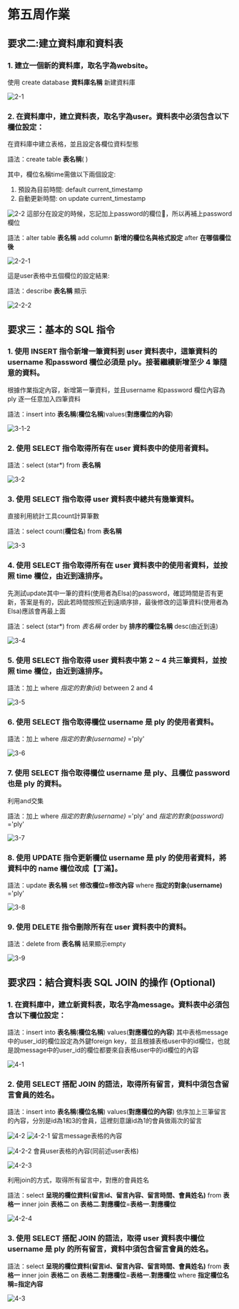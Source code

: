 # 第五周作業 

## 要求二:建立資料庫和資料表

### 1. 建立一個新的資料庫，取名字為website。

使用 create database **資料庫名稱** 新建資料庫

![2-1](https://user-images.githubusercontent.com/76685877/112131682-c6eb4f80-8c04-11eb-8f74-b7d00c35290f.png)

 
### 2. 在資料庫中，建立資料表，取名字為user。資料表中必須包含以下欄位設定：

在資料庫中建立表格，並且設定各欄位資料型態 

語法：create table **表名稱**( )

其中，欄位名稱time需做以下兩個設定:
1. 預設為目前時間: default current_timestamp
2. 自動更新時間: on update current_timestamp

![2-2](https://user-images.githubusercontent.com/76685877/112131686-c783e600-8c04-11eb-8bac-5a77ec1db9ad.png)
這部分在設定的時候，忘記加上password的欄位:hear_no_evil:，所以再補上password欄位

語法：alter table **表名稱** add column **新增的欄位名與格式設定** after **在哪個欄位後**

![2-2-1](https://user-images.githubusercontent.com/76685877/112131687-c81c7c80-8c04-11eb-819a-909fce62d509.png)

這是user表格中五個欄位的設定結果: 

語法：describe **表名稱** 顯示

![2-2-2](https://user-images.githubusercontent.com/76685877/112131689-c8b51300-8c04-11eb-83a5-24c26b5e1455.png)


 
 
 ## 要求三：基本的 SQL 指令


### 1. 使用 INSERT 指令新增一筆資料到 user 資料表中，這筆資料的 username 和password 欄位必須是 ply。接著繼續新增至少 4 筆隨意的資料。
根據作業指定內容，新增第一筆資料，並且username 和password 欄位內容為 ply
逐一任意加入四筆資料

語法：insert into **表名稱**(**欄位名稱**)values(**對應欄位的內容**)

![3-1-2](https://user-images.githubusercontent.com/76685877/112131697-c9e64000-8c04-11eb-9c38-0a1a49cfa309.png)

 
 
 
### 2. 使用 SELECT 指令取得所有在 user 資料表中的使用者資料。

語法：select (star*) from **表名稱**

![3-2](https://user-images.githubusercontent.com/76685877/112131698-ca7ed680-8c04-11eb-87b7-50408db1db3a.png)

 
### 3. 使用 SELECT 指令取得 user 資料表中總共有幾筆資料。
直接利用統計工具count計算筆數

語法：select count(**欄位名**) from **表名稱**

![3-3](https://user-images.githubusercontent.com/76685877/112131700-cb176d00-8c04-11eb-9abe-2a15253855da.png)

 
### 4. 使用 SELECT 指令取得所有在 user 資料表中的使用者資料，並按照 time 欄位，由近到遠排序。
先測試update其中一筆的資料(使用者為Elsa)的password，確認時間是否有更新，答案是有的，因此若時間按照近到遠順序排，最後修改的這筆資料(使用者為Elsa)應該會再最上面

語法：select (star*) from *表名稱* order by **排序的欄位名稱** desc(由近到遠)

![3-4](https://user-images.githubusercontent.com/76685877/112131701-cb176d00-8c04-11eb-8453-9f4cbe7a4b66.png)

 
### 5. 使用 SELECT 指令取得 user 資料表中第 2 ~ 4 共三筆資料，並按照 time 欄位，由近到遠排序。

語法：加上 where *指定的對象(id)* between 2 and 4 

![3-5](https://user-images.githubusercontent.com/76685877/112131703-cbb00380-8c04-11eb-919e-ff52f7df2b34.png)

 
### 6. 使用 SELECT 指令取得欄位 username 是 ply 的使用者資料。

語法：加上 where *指定的對象(username)* ='ply'

![3-6](https://user-images.githubusercontent.com/76685877/112131704-cbb00380-8c04-11eb-8885-cbfe8742bc4b.png)

 
### 7. 使用 SELECT 指令取得欄位 username 是 ply、且欄位 password 也是 ply 的資料。
利用and交集

語法：加上 where *指定的對象(username)* ='ply' and *指定的對象(password)* ='ply'

![3-7](https://user-images.githubusercontent.com/76685877/112131708-cc489a00-8c04-11eb-9e6f-acf6444e925d.png)

 
### 8. 使用 UPDATE 指令更新欄位 username 是 ply 的使用者資料，將資料中的 name 欄位改成【丁滿】。
語法：update **表名稱** set **修改欄位=修改內容** where **指定的對象(username)** ='ply' 

![3-8](https://user-images.githubusercontent.com/76685877/112131711-cc489a00-8c04-11eb-8f3b-7e3373691d45.png)


### 9. 使用 DELETE 指令刪除所有在 user 資料表中的資料。
語法：delete from **表名稱**
結果顯示empty

![3-9](https://user-images.githubusercontent.com/76685877/112131712-cce13080-8c04-11eb-8e49-c7381412e26c.png)



 ## 要求四：結合資料表 SQL JOIN 的操作 (Optional)

 
### 1. 在資料庫中，建立新資料表，取名字為message。資料表中必須包含以下欄位設定：

語法：insert into **表名稱**(**欄位名稱**) values(**對應欄位的內容**)
其中表格message中的user_id的欄位設定為外鍵foreign key，並且根據表格user中的id欄位，也就是說message中的user_id的欄位都要來自表格user中的id欄位的內容

![4-1](https://user-images.githubusercontent.com/76685877/112131715-cce13080-8c04-11eb-8f3f-0756bcc2ab93.png)

 

### 2. 使用 SELECT 搭配 JOIN 的語法，取得所有留言，資料中須包含留言會員的姓名。

語法：insert into **表名稱**(**欄位名稱**) values(**對應欄位的內容**)
依序加上三筆留言的內容，分別是id為1和3的會員，這裡刻意讓id為1的會員做兩次的留言

![4-2](https://user-images.githubusercontent.com/76685877/112131716-cd79c700-8c04-11eb-9599-098a16e29778.png)
![4-2-1](https://user-images.githubusercontent.com/76685877/112131718-cd79c700-8c04-11eb-9bac-189a420f504c.png)
留言message表格的內容

![4-2-2](https://user-images.githubusercontent.com/76685877/112131719-ce125d80-8c04-11eb-849d-8d0f3fc6c77a.png)
會員user表格的內容(同前述user表格)

![4-2-3](https://user-images.githubusercontent.com/76685877/112131720-ce125d80-8c04-11eb-877e-e0365cf4774d.png)

利用join的方式，取得所有留言中，對應的會員姓名

語法：select **呈現的欄位資料(留言id、留言內容、留言時間、會員姓名)** from **表格一** inner join **表格二** on **表格二.對應欄位**=**表格一.對應欄位**

![4-2-4](https://user-images.githubusercontent.com/76685877/112131722-ceaaf400-8c04-11eb-8ba1-d8a72336fb85.png)

 
 
### 3. 使用 SELECT 搭配 JOIN 的語法，取得 user 資料表中欄位 username 是 ply 的所有留言，資料中須包含留言會員的姓名。

語法：select **呈現的欄位資料(留言id、留言內容、留言時間、會員姓名)** from **表格一** inner join **表格二** on **表格二.對應欄位**=**表格一.對應欄位** where **指定欄位名稱=指定內容**

![4-3](https://user-images.githubusercontent.com/76685877/112131723-cf438a80-8c04-11eb-8552-9c037285f6d2.png)
 

